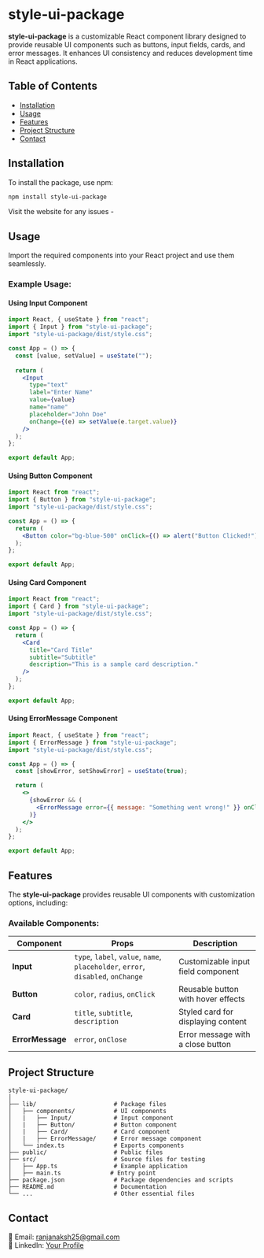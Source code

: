# style-ui-package

**style-ui-package** is a customizable React component library designed to provide reusable UI components such as buttons, input fields, cards, and error messages. It enhances UI consistency and reduces development time in React applications.

## Table of Contents
- [Installation](#installation)
- [Usage](#usage)
- [Features](#features)
- [Project Structure](#project-structure)
- [Contact](#contact)

## Installation
To install the package, use npm:

```sh
npm install style-ui-package
```

Visit the website for any issues - 

## Usage
Import the required components into your React project and use them seamlessly.

### **Example Usage:**
#### **Using Input Component**
```jsx
import React, { useState } from "react";
import { Input } from "style-ui-package";
import "style-ui-package/dist/style.css";

const App = () => {
  const [value, setValue] = useState("");
  
  return (
    <Input 
      type="text" 
      label="Enter Name" 
      value={value} 
      name="name" 
      placeholder="John Doe" 
      onChange={(e) => setValue(e.target.value)}
    />
  );
};

export default App;
```

#### **Using Button Component**
```jsx
import React from "react";
import { Button } from "style-ui-package";
import "style-ui-package/dist/style.css";

const App = () => {
  return (
    <Button color="bg-blue-500" onClick={() => alert("Button Clicked!")}>Click Me</Button>
  );
};

export default App;
```

#### **Using Card Component**
```jsx
import React from "react";
import { Card } from "style-ui-package";
import "style-ui-package/dist/style.css";

const App = () => {
  return (
    <Card 
      title="Card Title" 
      subtitle="Subtitle" 
      description="This is a sample card description."
    />
  );
};

export default App;
```

#### **Using ErrorMessage Component**
```jsx
import React, { useState } from "react";
import { ErrorMessage } from "style-ui-package";
import "style-ui-package/dist/style.css";

const App = () => {
  const [showError, setShowError] = useState(true);

  return (
    <>
      {showError && (
        <ErrorMessage error={{ message: "Something went wrong!" }} onClose={() => setShowError(false)} />
      )}
    </>
  );
};

export default App;
```

## Features
The **style-ui-package** provides reusable UI components with customization options, including:

### **Available Components:**

| Component       | Props                                  | Description                                  |
|--------------- |---------------------------------|----------------------------------|
| **Input**      | `type`, `label`, `value`, `name`, `placeholder`, `error`, `disabled`, `onChange` | Customizable input field component |
| **Button**     | `color`, `radius`, `onClick` | Reusable button with hover effects |
| **Card**       | `title`, `subtitle`, `description` | Styled card for displaying content |
| **ErrorMessage** | `error`, `onClose` | Error message with a close button |

## Project Structure
```
style-ui-package/
│
├── lib/                      # Package files
│   ├── components/           # UI components
│   |   ├── Input/            # Input component
│   |   ├── Button/           # Button component
│   |   ├── Card/             # Card component
│   |   ├── ErrorMessage/     # Error message component
│   └── index.ts              # Exports components
├── public/                   # Public files
├── src/                      # Source files for testing
│   ├── App.ts                # Example application
│   ├── main.ts              # Entry point
├── package.json              # Package dependencies and scripts
├── README.md                 # Documentation
└── ...                       # Other essential files
```

## Contact
📧 Email: ranjanaksh25@gmail.com  
🔗 LinkedIn: [Your Profile](https://www.linkedin.com/in/akshatranjan25)

